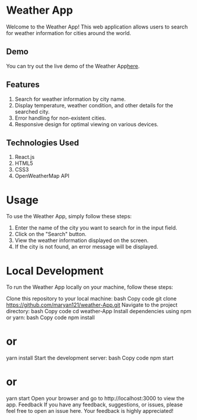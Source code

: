 # Weather App
Welcome to the Weather App! This web application allows users to search for weather information for cities around the world.

## Demo
You can try out the live demo of the Weather App[here](https://maryan121.github.io/weather-App/).


## Features
1. Search for weather information by city name.
2. Display temperature, weather condition, and other details for the searched city.
3. Error handling for non-existent cities.
4. Responsive design for optimal viewing on various devices.
## Technologies Used
1. React.js
2. HTML5
3. CSS3
4. OpenWeatherMap API
# Usage

To use the Weather App, simply follow these steps:

1. Enter the name of the city you want to search for in the input field.
2.  Click on the "Search" button.
3. View the weather information displayed on the screen.
4. If the city is not found, an error message will be displayed.
# Local Development
To run the Weather App locally on your machine, follow these steps:

Clone this repository to your local machine:
bash
Copy code
git clone https://github.com/maryan121/weather-App.git
Navigate to the project directory:
bash
Copy code
cd weather-App
Install dependencies using npm or yarn:
bash
Copy code
npm install
# or
yarn install
Start the development server:
bash
Copy code
npm start
# or
yarn start
Open your browser and go to http://localhost:3000 to view the app.
Feedback
If you have any feedback, suggestions, or issues, please feel free to open an issue here. Your feedback is highly appreciated!
